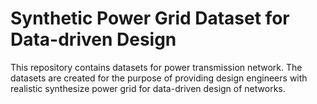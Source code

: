 # Synthetic Power Grid Dataset for Data-driven Design
This repository contains datasets for power transmission network.
The datasets are created for the purpose of providing design engineers with realistic synthesize power grid for data-driven design of networks.
